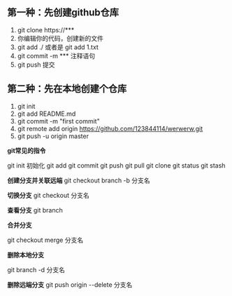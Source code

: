 ## 第一种：先创建github仓库

1. git clone https://***
2. 你编辑你的代码，创建新的文件
3. git add ./  或者是 git add 1.txt
4. git commit -m   ***    注释语句
5. git push    提交

## 第二种：先在本地创建个仓库

1. git init
2. git add README.md
3. git commit -m "first commit"
4. git remote add origin https://github.com/123844114/werwerw.git
5. git push -u origin master

**git常见的指令**

git init    初始化 
git add
git commit
git push
git pull
git clone
git status
git stash

**创建分支并关联远端**
git checkout branch -b 分支名

**切换分支**
git checkout 分支名

**查看分支**
git branch

**合并分支**

git checkout merge 分支名

**删除本地分支**

git branch -d 分支名

**删除远端分支**
git push origin --delete 分支名





